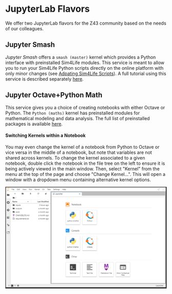 # JupyterLab Flavors

We offer two JupyterLab flavors for the Z43 community based on the needs of our colleagues. 

## Jupyter Smash
*Jupyter Smash* offers a ```smash (master)``` kernel which provides a Python interface with preinstalled Sim4Life modules. This service is meant to allow you to run your Sim4Life Python scripts directly on the online platform with only minor changes (see [Adpating Sim4Life Scripts](../../../GeneralUsage/adaptscripts.md)). A full tutorial using this service is described separately [here](.../../../Tutorials/Sim4LifeParallelPlate.md).

## Jupyter Octave+Python Math
This service gives you a choice of creating notebooks with either Octave or Python. The ```Python (maths)``` kernel has preinstalled modules for mathematical modeling and data analysis. The full list of preinstalled packages is available [here](https://git.speag.com/oSparc/sparc-internal/-/blob/master/services/jupyter-octave-python-math/kernels/python-maths/requirements.txt).

#### Switching Kernels within a Notebook
You may even change the kernel of a notebook from Python to Octave or vice versa in the middle of a notebook, but note that variables are not shared across kernels. To change the kernel associated to a given notebook, double click the notebook in the file tree on the left to ensure it is being actively viewed in the main window. Then, select "Kernel" from the menu at the top of the page and choose "Change Kernel...". This will open a window with a dropdown menu containing alternative kernel options.

![jop](../../../_media/jop.png)